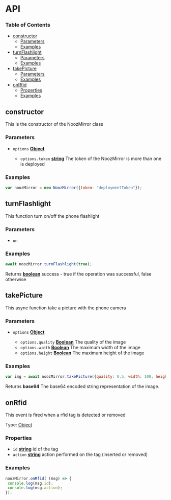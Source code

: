 # API

<!-- Generated by documentation.js. Update this documentation by updating the source code. -->

### Table of Contents

*   [constructor](#constructor)
    *   [Parameters](#parameters)
    *   [Examples](#examples)
*   [turnFlashlight](#turnflashlight)
    *   [Parameters](#parameters-1)
    *   [Examples](#examples-1)
*   [takePicture](#takepicture)
    *   [Parameters](#parameters-2)
    *   [Examples](#examples-2)
*   [onRfid](#onrfid)
    *   [Properties](#properties)
    *   [Examples](#examples-3)

## constructor

This is the constructor of the NoozMirror class

### Parameters

*   `options` **[Object](https://developer.mozilla.org/docs/Web/JavaScript/Reference/Global_Objects/Object)**&#x20;

    *   `options.token` **[string](https://developer.mozilla.org/docs/Web/JavaScript/Reference/Global_Objects/String)** The token of the NoozMirror is more than one is deployed

### Examples

```javascript
var noozMirror = new NoozMirror({token: "deploymentToken"});
```

## turnFlashlight

This function turn on/off the phone flashlight

### Parameters

*   `on` &#x20;

### Examples

```javascript
await noozMirror.turnFlashlight(true);
```

Returns **[boolean](https://developer.mozilla.org/docs/Web/JavaScript/Reference/Global_Objects/Boolean)** success - true if the operation was successful, false otherwise

## takePicture

This async function take a picture with the phone camera

### Parameters

*   `options` **[Object](https://developer.mozilla.org/docs/Web/JavaScript/Reference/Global_Objects/Object)**&#x20;

    *   `options.quality` **[Boolean](https://developer.mozilla.org/docs/Web/JavaScript/Reference/Global_Objects/Boolean)** The quality of the image
    *   `options.width` **[Boolean](https://developer.mozilla.org/docs/Web/JavaScript/Reference/Global_Objects/Boolean)** The maximum width of the image
    *   `options.height` **[Boolean](https://developer.mozilla.org/docs/Web/JavaScript/Reference/Global_Objects/Boolean)** The maximum height of the image

### Examples

```javascript
var img = await noozMirror.takePicture({quality: 0.5, width: 100, height: 100});
```

Returns **base64** The base64 encoded string representation of the image.

## onRfid

This event is fired when a rfid tag is detected or removed

Type: [Object](https://developer.mozilla.org/docs/Web/JavaScript/Reference/Global_Objects/Object)

### Properties

*   `id` **[string](https://developer.mozilla.org/docs/Web/JavaScript/Reference/Global_Objects/String)** id of the tag
*   `action` **[string](https://developer.mozilla.org/docs/Web/JavaScript/Reference/Global_Objects/String)** action performed on the tag (inserted or removed)

### Examples

```javascript
noozMirror.onRfid( (msg) => {
 console.log(msg.id);
 console.log(msg.action);
});
```
